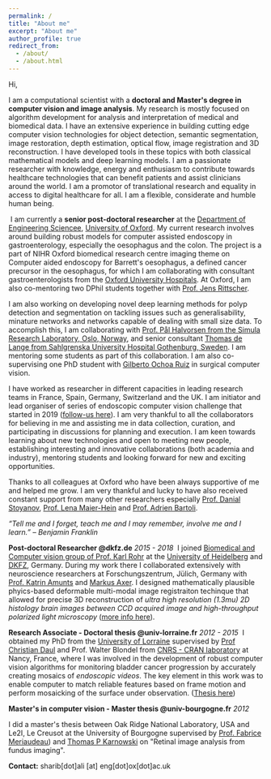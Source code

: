 ```yaml
---
permalink: /
title: "About me"
excerpt: "About me"
author_profile: true
redirect_from: 
  - /about/
  - /about.html
---
```


Hi, 

I am a computational scientist with a **doctoral and Master's degree in computer vision and image analysis**. My research is mostly focused on algorithm development for analysis and interpretation of medical and biomedical data. I have an extensive experience in building cutting edge computer vision technologies for object detection, semantic segmentation, image restoration, depth estimation, optical flow, image registration and 3D reconstruction. I have developed tools in these topics with both classical mathematical models and deep learning models. I am a passionate researcher with knowledge, energy and enthusiasm to contribute towards healthcare technologies that can benefit patients and assist clinicians around the world. I am a promotor of translational research and equality in access to digital healthcare for all. I am a flexible, considerate and humble human being.  

​
I am currently a **senior post-doctoral researcher** at the [Department of Engineering Sciencee](https://eng.ox.ac.uk), [University of Oxford](https://www.ox.ac.uk). My current research involves around building robust models for computer assisted endoscopy in gastroenterology, especially the oesophagus and the colon. The project is a part of NIHR Oxford biomedical research centre imaging theme on Computer aided endoscopy for Barrett's oesophagus, a defined cancer precursor in the oesophagus, for which I am collaborating with consultant gastroenterologists from the [Oxford University Hospitals](https://www.ouh.nhs.uk). At Oxford, I am also co-mentoring two DPhil students together with [Prof. Jens Rittscher](https://www.ndm.ox.ac.uk/team/jens-rittscher). 

I am also working on developing novel deep learning methods for polyp detection and segmentation on tackling issues such as generalisability, minature networks and networks capable of dealing with small size data. To accomplish this, I am collaborating with [Prof. Pål Halvorsen from the Simula Research Laboratory, Oslo, Norway](https://www.simula.no/people/paalh), and senior consultant [Thomas de Lange from Sahlgrenska University Hospital Gothenburg, Sweden](http://www.sahlgrenskaic.com/medical-care/sahlgrenska-university-hospital/). I am mentoring some students as part of this collaboration. I am also co-supervising one PhD student with [Gilberto Ochoa Ruiz](https://gda.itesm.mx/faculty/en/professors/gilberto-ochoa-ruiz) in surgical computer vision.

I have worked as researcher in different capacities in leading research teams in France, Spain, Germany, Switzerland and the UK. I am initiator and lead organiser of series of endoscopic computer vision challenge that started in 2019 ([follow-us here](https://twitter.com/cv_endo)). I am very thankful to all the collaborators for believing in me and assisting me in data collection, curation, and participating in discussions for planning and execution. I am keen towards learning about new technologies and open to meeting new people, establishing interesting and innovative collaborations (both academia and industry), mentoring students and looking forward for new and exciting opportunities. 

Thanks to all colleagues at Oxford who have been always supportive of me and helped me grow. I am very thankful and lucky to have also received constant support from many other researchers especially [Prof. Danial Stoyanov](https://www.ucl.ac.uk/surgical-robot-vision/people/danail-stoyanov), [Prof. Lena Maier-Hein](https://www.dkfz.de/en/cami/team/people/Lena_Maier-Hein.html) and [Prof. Adrien Bartoli](http://igt.ip.uca.fr/~ab/).

 *“Tell me and I forget, teach me and I may remember, involve me and I learn.” – Benjamin Franklin*

**Post-doctoral Researcher @dkfz.de**
*2015 - 2018*
​
I joined [Biomedical and Computer vision group of Prof. Karl Rohr](http://www.bioquant.uni-heidelberg.de/index.php?id=322) at the [University of Heidelberg](https://www.uni-heidelberg.de/en) and [DKFZ](https://www.dkfz.de/en/index.html), Germany. During my work there I collaborated extensively with neuroscience researchers at Forschungszentrum, Jülich, Germany with [Prof. Katrin Amunts](https://www.fz-juelich.de/SharedDocs/Personen/INM/INM-1/EN/Amunts_Katrin.html) and [Markus Axer](https://www.fz-juelich.de/SharedDocs/Personen/INM/INM-1/EN/Axer_Markus.html?nn=534704). I designed mathematically plausible phyics-based deformable multi-modal image registraiton techinque that allowed for precise 3D reconstruction of *ultra high resolution (1.3mu) 2D histology brain images between CCD acquired image and high-throughput polarized light microscopy* ([more info here](https://www.sciencedirect.com/science/article/pii/S1053811918305913)).

**Research Associate - Doctoral thesis @univ-lorraine.fr**
*2012 - 2015*
​
I obtained my PhD from the [University of Lorraine](https://welcome.univ-lorraine.fr/en/) supervised by [Prof Christian Daul](http://w3.cran.univ-lorraine.fr/christian.daul/?q=content/curriculum-vitae) and Prof. Walter Blondel from [CNRS - CRAN laboratory](http://www.cran.univ-lorraine.fr) at Nancy, France, where I was involved in the development of robust computer vision algorithms for monitoring bladder cancer progression by accurately creating mosaics of *endoscopic videos*. The key element in this work was to enable computer to match reliable features based on frame motion and perform mosaicking of the surface under observation. ([Thesis here](https://tel.archives-ouvertes.fr/tel-01265099/))

**Master's in computer vision - Master thesis @univ-bourgogne.fr**
*2012*

I did a master's thesis between Oak Ridge National Laboratory, USA and Le2I, Le Creusot at the University of Bourgogne supervised by [Prof. Fabrice Meriaudeau](https://www.researchgate.net/profile/Fabrice-Meriaudeau)) and [Thomas P Karnowski](https://www.ornl.gov/staff-profile/thomas-p-karnowski) on "Retinal image analysis from fundus imaging". 

<!-- 
This is the front page of a website that is powered by the [academicpages template](https://github.com/academicpages/academicpages.github.io) and hosted on GitHub pages. [GitHub pages](https://pages.github.com) is a free service in which websites are built and hosted from code and data stored in a GitHub repository, automatically updating when a new commit is made to the respository. This template was forked from the [Minimal Mistakes Jekyll Theme](https://mmistakes.github.io/minimal-mistakes/) created by Michael Rose, and then extended to support the kinds of content that academics have: publications, talks, teaching, a portfolio, blog posts, and a dynamically-generated CV. You can fork [this repository](https://github.com/academicpages/academicpages.github.io) right now, modify the configuration and markdown files, add your own PDFs and other content, and have your own site for free, with no ads! An older version of this template powers my own personal website at [stuartgeiger.com](http://stuartgeiger.com), which uses [this Github repository](https://github.com/staeiou/staeiou.github.io).

About me
======
Like many other Jekyll-based GitHub Pages templates, academicpages makes you separate the website's content from its form. The content & metadata of your website are in structured markdown files, while various other files constitute the theme, specifying how to transform that content & metadata into HTML pages. You keep these various markdown (.md), YAML (.yml), HTML, and CSS files in a public GitHub repository. Each time you commit and push an update to the repository, the [GitHub pages](https://pages.github.com/) service creates static HTML pages based on these files, which are hosted on GitHub's servers free of charge.

Many of the features of dynamic content management systems (like Wordpress) can be achieved in this fashion, using a fraction of the computational resources and with far less vulnerability to hacking and DDoSing. You can also modify the theme to your heart's content without touching the content of your site. If you get to a point where you've broken something in Jekyll/HTML/CSS beyond repair, your markdown files describing your talks, publications, etc. are safe. You can rollback the changes or even delete the repository and start over -- just be sure to save the markdown files! Finally, you can also write scripts that process the structured data on the site, such as [this one](https://github.com/academicpages/academicpages.github.io/blob/master/talkmap.ipynb) that analyzes metadata in pages about talks to display [a map of every location you've given a talk](https://academicpages.github.io/talkmap.html).

Getting started
======
1. Register a GitHub account if you don't have one and confirm your e-mail (required!)
1. Fork [this repository](https://github.com/academicpages/academicpages.github.io) by clicking the "fork" button in the top right. 
1. Go to the repository's settings (rightmost item in the tabs that start with "Code", should be below "Unwatch"). Rename the repository "[your GitHub username].github.io", which will also be your website's URL.
1. Set site-wide configuration and create content & metadata (see below -- also see [this set of diffs](http://archive.is/3TPas) showing what files were changed to set up [an example site](https://getorg-testacct.github.io) for a user with the username "getorg-testacct")
1. Upload any files (like PDFs, .zip files, etc.) to the files/ directory. They will appear at https://[your GitHub username].github.io/files/example.pdf.  
1. Check status by going to the repository settings, in the "GitHub pages" section

Site-wide configuration
------
The main configuration file for the site is in the base directory in [_config.yml](https://github.com/academicpages/academicpages.github.io/blob/master/_config.yml), which defines the content in the sidebars and other site-wide features. You will need to replace the default variables with ones about yourself and your site's github repository. The configuration file for the top menu is in [_data/navigation.yml](https://github.com/academicpages/academicpages.github.io/blob/master/_data/navigation.yml). For example, if you don't have a portfolio or blog posts, you can remove those items from that navigation.yml file to remove them from the header. 

Create content & metadata
------
For site content, there is one markdown file for each type of content, which are stored in directories like _publications, _talks, _posts, _teaching, or _pages. For example, each talk is a markdown file in the [_talks directory](https://github.com/academicpages/academicpages.github.io/tree/master/_talks). At the top of each markdown file is structured data in YAML about the talk, which the theme will parse to do lots of cool stuff. The same structured data about a talk is used to generate the list of talks on the [Talks page](https://academicpages.github.io/talks), each [individual page](https://academicpages.github.io/talks/2012-03-01-talk-1) for specific talks, the talks section for the [CV page](https://academicpages.github.io/cv), and the [map of places you've given a talk](https://academicpages.github.io/talkmap.html) (if you run this [python file](https://github.com/academicpages/academicpages.github.io/blob/master/talkmap.py) or [Jupyter notebook](https://github.com/academicpages/academicpages.github.io/blob/master/talkmap.ipynb), which creates the HTML for the map based on the contents of the _talks directory).

**Markdown generator**

I have also created [a set of Jupyter notebooks](https://github.com/academicpages/academicpages.github.io/tree/master/markdown_generator
) that converts a CSV containing structured data about talks or presentations into individual markdown files that will be properly formatted for the academicpages template. The sample CSVs in that directory are the ones I used to create my own personal website at stuartgeiger.com. My usual workflow is that I keep a spreadsheet of my publications and talks, then run the code in these notebooks to generate the markdown files, then commit and push them to the GitHub repository.

How to edit your site's GitHub repository
------
Many people use a git client to create files on their local computer and then push them to GitHub's servers. If you are not familiar with git, you can directly edit these configuration and markdown files directly in the github.com interface. Navigate to a file (like [this one](https://github.com/academicpages/academicpages.github.io/blob/master/_talks/2012-03-01-talk-1.md) and click the pencil icon in the top right of the content preview (to the right of the "Raw | Blame | History" buttons). You can delete a file by clicking the trashcan icon to the right of the pencil icon. You can also create new files or upload files by navigating to a directory and clicking the "Create new file" or "Upload files" buttons. 

Example: editing a markdown file for a talk
![Editing a markdown file for a talk](/images/editing-talk.png) -->

**Contact:** sharib[dot]ali [at] eng[dot]ox[dot]ac.uk 

<!-- For more info
------
More info about configuring academicpages can be found in [the guide](https://academicpages.github.io/markdown/). The [guides for the Minimal Mistakes theme](https://mmistakes.github.io/minimal-mistakes/docs/configuration/) (which this theme was forked from) might also be helpful. -->
